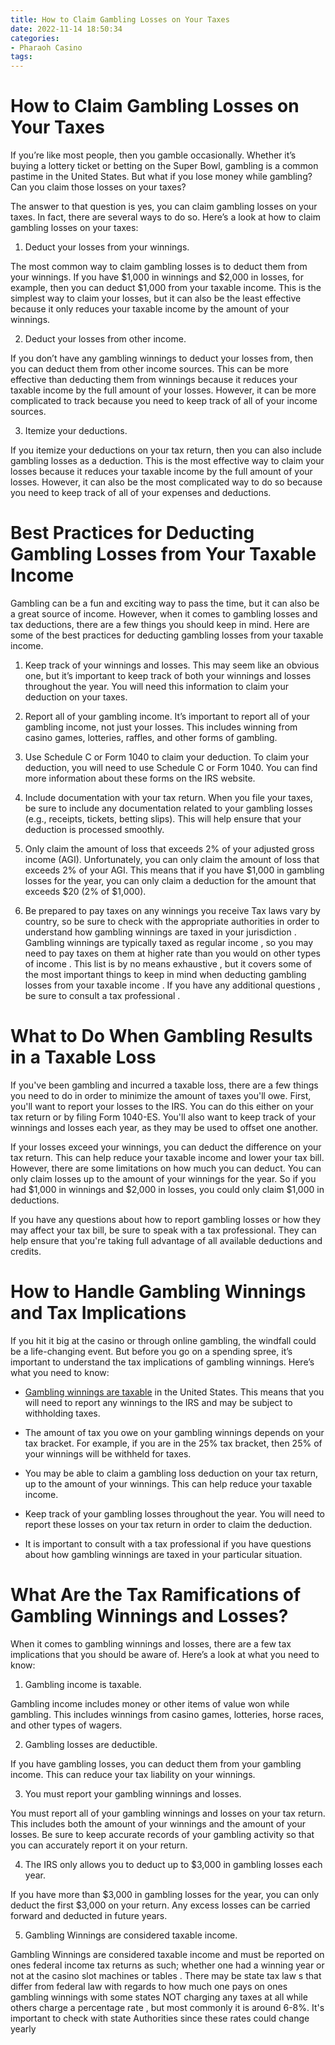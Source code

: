 ```yaml
---
title: How to Claim Gambling Losses on Your Taxes
date: 2022-11-14 18:50:34
categories:
- Pharaoh Casino
tags:
---
```



#  How to Claim Gambling Losses on Your Taxes

If you’re like most people, then you gamble occasionally. Whether it’s buying a lottery ticket or betting on the Super Bowl, gambling is a common pastime in the United States. But what if you lose money while gambling? Can you claim those losses on your taxes?

The answer to that question is yes, you can claim gambling losses on your taxes. In fact, there are several ways to do so. Here’s a look at how to claim gambling losses on your taxes:

1. Deduct your losses from your winnings.

The most common way to claim gambling losses is to deduct them from your winnings. If you have $1,000 in winnings and $2,000 in losses, for example, then you can deduct $1,000 from your taxable income. This is the simplest way to claim your losses, but it can also be the least effective because it only reduces your taxable income by the amount of your winnings.

2. Deduct your losses from other income.

If you don’t have any gambling winnings to deduct your losses from, then you can deduct them from other income sources. This can be more effective than deducting them from winnings because it reduces your taxable income by the full amount of your losses. However, it can be more complicated to track because you need to keep track of all of your income sources.

3. Itemize your deductions.

If you itemize your deductions on your tax return, then you can also include gambling losses as a deduction. This is the most effective way to claim your losses because it reduces your taxable income by the full amount of your losses. However, it can also be the most complicated way to do so because you need to keep track of all of your expenses and deductions.

#  Best Practices for Deducting Gambling Losses from Your Taxable Income

Gambling can be a fun and exciting way to pass the time, but it can also be a great source of income. However, when it comes to gambling losses and tax deductions, there are a few things you should keep in mind. Here are some of the best practices for deducting gambling losses from your taxable income.

1. Keep track of your winnings and losses. This may seem like an obvious one, but it’s important to keep track of both your winnings and losses throughout the year. You will need this information to claim your deduction on your taxes.

2. Report all of your gambling income. It’s important to report all of your gambling income, not just your losses. This includes winning from casino games, lotteries, raffles, and other forms of gambling.

3. Use Schedule C or Form 1040 to claim your deduction. To claim your deduction, you will need to use Schedule C or Form 1040. You can find more information about these forms on the IRS website.

4. Include documentation with your tax return. When you file your taxes, be sure to include any documentation related to your gambling losses (e.g., receipts, tickets, betting slips). This will help ensure that your deduction is processed smoothly.

5. Only claim the amount of loss that exceeds 2% of your adjusted gross income (AGI). Unfortunately, you can only claim the amount of loss that exceeds 2% of your AGI. This means that if you have $1,000 in gambling losses for the year, you can only claim a deduction for the amount that exceeds $20 (2% of $1,000).

6. Be prepared to pay taxes on any winnings you receive Tax laws vary by country, so be sure to check with the appropriate authorities in order to understand how gambling winnings are taxed in your jurisdiction . Gambling winnings are typically taxed as regular income , so you may need to pay taxes on them at higher rate than you would on other types of income .
This list is by no means exhaustive , but it covers some of the most important things to keep in mind when deducting gambling losses from your taxable income . If you have any additional questions , be sure to consult a tax professional .

#  What to Do When Gambling Results in a Taxable Loss 

If you've been gambling and incurred a taxable loss, there are a few things you need to do in order to minimize the amount of taxes you'll owe. First, you'll want to report your losses to the IRS. You can do this either on your tax return or by filing Form 1040-ES. You'll also want to keep track of your winnings and losses each year, as they may be used to offset one another. 

If your losses exceed your winnings, you can deduct the difference on your tax return. This can help reduce your taxable income and lower your tax bill. However, there are some limitations on how much you can deduct. You can only claim losses up to the amount of your winnings for the year. So if you had $1,000 in winnings and $2,000 in losses, you could only claim $1,000 in deductions. 

If you have any questions about how to report gambling losses or how they may affect your tax bill, be sure to speak with a tax professional. They can help ensure that you're taking full advantage of all available deductions and credits.

#  How to Handle Gambling Winnings and Tax Implications 

If you hit it big at the casino or through online gambling, the windfall could be a life-changing event. But before you go on a spending spree, it’s important to understand the tax implications of gambling winnings. Here’s what you need to know:

* [Gambling winnings are taxable](https://www.forbes.com/sites/kellyphillipserb/2017/05/22/yes-gambling-winnings-are-taxable/#2cddebb45aee) in the United States. This means that you will need to report any winnings to the IRS and may be subject to withholding taxes.

* The amount of tax you owe on your gambling winnings depends on your tax bracket. For example, if you are in the 25% tax bracket, then 25% of your winnings will be withheld for taxes.

* You may be able to claim a gambling loss deduction on your tax return, up to the amount of your winnings. This can help reduce your taxable income.

* Keep track of your gambling losses throughout the year. You will need to report these losses on your tax return in order to claim the deduction.

* It is important to consult with a tax professional if you have questions about how gambling winnings are taxed in your particular situation.

#  What Are the Tax Ramifications of Gambling Winnings and Losses?

When it comes to gambling winnings and losses, there are a few tax implications that you should be aware of. Here’s a look at what you need to know:

1. Gambling income is taxable.

Gambling income includes money or other items of value won while gambling. This includes winnings from casino games, lotteries, horse races, and other types of wagers.

2. Gambling losses are deductible.

If you have gambling losses, you can deduct them from your gambling income. This can reduce your tax liability on your winnings.

3. You must report your gambling winnings and losses.

You must report all of your gambling winnings and losses on your tax return. This includes both the amount of your winnings and the amount of your losses. Be sure to keep accurate records of your gambling activity so that you can accurately report it on your return.

4. The IRS only allows you to deduct up to $3,000 in gambling losses each year.

If you have more than $3,000 in gambling losses for the year, you can only deduct the first $3,000 on your return. Any excess losses can be carried forward and deducted in future years.

5. Gambling Winnings are considered taxable income.


Gambling Winnings are considered taxable income and must be reported on ones federal income tax returns as such; whether one had a winning year or not at the casino slot machines or tables . There may be state tax law s that differ from federal law with regards to how much one pays on ones gambling winnings with some states NOT charging any taxes at all while others charge a percentage rate , but most commonly it is around 6-8%.  It's important to check with state Authorities since these rates could change yearly